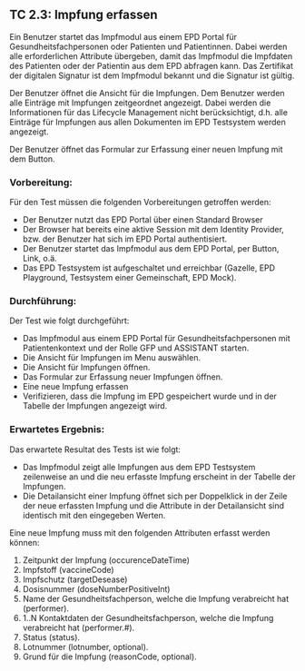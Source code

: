 ## TC 2.3: Impfung erfassen
Ein Benutzer startet das Impfmodul aus einem EPD Portal für Gesundheitsfachpersonen oder Patienten und Patientinnen.  Dabei werden alle erforderlichen Attribute übergeben, damit das Impfmodul die Impfdaten des Patienten oder der Patientin aus dem EPD abfragen kann. Das Zertifikat der digitalen Signatur ist dem Impfmodul bekannt und die Signatur ist gültig.

Der Benutzer öffnet die Ansicht für die Impfungen. Dem Benutzer werden alle Einträge mit Impfungen zeitgeordnet angezeigt. Dabei werden die Informationen für das Lifecycle Management nicht berücksichtigt, d.h. alle Einträge für Impfungen aus allen Dokumenten im EPD Testsystem werden angezeigt.

Der Benutzer öffnet das Formular zur Erfassung einer neuen Impfung mit dem Button.

### Vorbereitung:

Für den Test müssen die folgenden Vorbereitungen getroffen werden:
- Der Benutzer nutzt das EPD Portal über einen Standard Browser
- Der Browser hat bereits eine aktive Session mit dem Identity Provider, bzw. der Benutzer hat sich im EPD Portal authentisiert.
- Der Benutzer startet das Impfmodul aus dem EPD Portal, per Button, Link, o.ä.  
- Das EPD Testsystem ist aufgeschaltet und erreichbar (Gazelle, EPD Playground, Testsystem einer Gemeinschaft, EPD Mock).

### Durchführung:
Der Test wie folgt durchgeführt:
- Das Impfmodul aus einem EPD Portal für Gesundheitsfachpersonen mit Patientenkontext und der Rolle GFP und ASSISTANT starten.
- Die Ansicht für Impfungen im Menu auswählen.
- Die Ansicht für Impfungen öffnen.
- Das Formular zur Erfassung neuer Impfungen öffnen.
- Eine neue Impfung erfassen
- Verifizieren, dass die Impfung im EPD gespeichert wurde und in der Tabelle der Impfungen angezeigt wird.

### Erwartetes Ergebnis:
Das erwartete Resultat des Tests ist wie folgt:
- Das Impfmodul zeigt alle Impfungen aus dem EPD Testsystem zeilenweise an und die neu erfasste Impfung erscheint in der Tabelle der Impfungen.
- Die Detailansicht einer Impfung öffnet sich per Doppelklick in der Zeile der neue erfassten Impfung und die Attribute in der Detailansicht sind identisch mit den eingegeben Werten.

Eine neue Impfung muss mit den folgenden Attributen erfasst werden können:  
1.  Zeitpunkt der Impfung (occurenceDateTime)
2.  Impfstoff (vaccineCode)
3.	Impfschutz (targetDesease)
4.	Dosisnummer (doseNumberPositiveInt)
5.	Name der Gesundheitsfachperson, welche die Impfung verabreicht hat (performer).
6.	1..N Kontaktdaten der Gesundheitsfachperson,  welche die Impfung verabreicht hat (performer.#).
7.	Status (status).
8.	Lotnummer (lotnumber, optional).
9.	Grund für die Impfung (reasonCode, optional).
